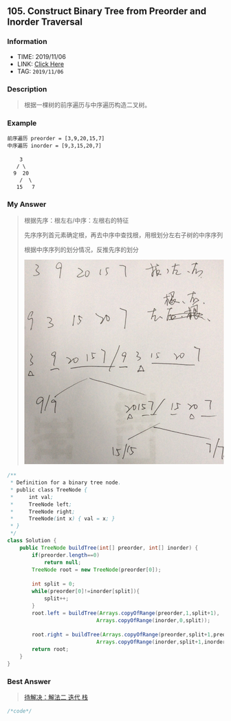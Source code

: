 ## 105. Construct Binary Tree from Preorder and Inorder Traversal

### Information
* TIME: 2019/11/06
* LINK: [Click Here](https://leetcode-cn.com/problems/construct-binary-tree-from-preorder-and-inorder-traversal/)
* TAG: `2019/11/06`

### Description
> 根据一棵树的前序遍历与中序遍历构造二叉树。

### Example
```text
前序遍历 preorder = [3,9,20,15,7]
中序遍历 inorder = [9,3,15,20,7]

    3
   / \
  9  20
    /  \
   15   7
```

### My Answer
> 根据先序：根左右/中序：左根右的特征
>
> 先序序列首元素确定根，再去中序中查找根，用根划分左右子树的中序序列
>
> 根据中序序列的划分情况，反推先序的划分
>
> ![alt](../img/1106.png)
```java
/**
 * Definition for a binary tree node.
 * public class TreeNode {
 *     int val;
 *     TreeNode left;
 *     TreeNode right;
 *     TreeNode(int x) { val = x; }
 * }
 */
class Solution {
    public TreeNode buildTree(int[] preorder, int[] inorder) {
        if(preorder.length==0)
            return null;
        TreeNode root = new TreeNode(preorder[0]);
        
        int split = 0;
        while(preorder[0]!=inorder[split]){
            split++;
        }
        root.left = buildTree(Arrays.copyOfRange(preorder,1,split+1),
                             Arrays.copyOfRange(inorder,0,split));
        
        root.right = buildTree(Arrays.copyOfRange(preorder,split+1,preorder.length),
                             Arrays.copyOfRange(inorder,split+1,inorder.length));
        return root;
    }
}
```

### Best Answer
> [待解决：解法二 迭代 栈](https://leetcode-cn.com/problems/construct-binary-tree-from-preorder-and-inorder-traversal/solution/xiang-xi-tong-su-de-si-lu-fen-xi-duo-jie-fa-by--22/)
```c
/*code*/
```

